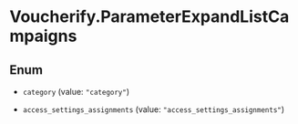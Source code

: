 # Voucherify.ParameterExpandListCampaigns

## Enum


* `category` (value: `"category"`)

* `access_settings_assignments` (value: `"access_settings_assignments"`)


